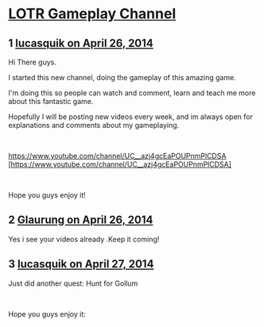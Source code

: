 # [LOTR Gameplay Channel](https://community.fantasyflightgames.com/topic/104850-lotr-gameplay-channel/)

## 1 [lucasquik on April 26, 2014](https://community.fantasyflightgames.com/topic/104850-lotr-gameplay-channel/?do=findComment&comment=1062970)

Hi There guys.

I started this new channel, doing the gameplay of this amazing game.

I'm doing this so people can watch and comment, learn and teach me more about this fantastic game.

Hopefully I will be posting new videos every week, and im always open for explanations and comments about my gameplaying.

 

https://www.youtube.com/channel/UC__azj4gcEaPOUPnmPlCDSA [https://www.youtube.com/channel/UC__azj4gcEaPOUPnmPlCDSA]

 

Hope you guys enjoy it!

## 2 [Glaurung on April 26, 2014](https://community.fantasyflightgames.com/topic/104850-lotr-gameplay-channel/?do=findComment&comment=1063026)

Yes i see your videos already .Keep it coming!

## 3 [lucasquik on April 27, 2014](https://community.fantasyflightgames.com/topic/104850-lotr-gameplay-channel/?do=findComment&comment=1063572)

Just did another quest: Hunt for Gollum

 

Hope you guys enjoy it:

 





